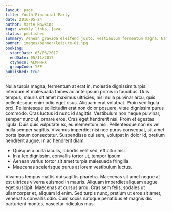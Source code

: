 ```yaml
---
layout: page
title: Youth Financial Party
date: 2016-05-24
author: Marie Hawkins
tags: weekly links, java
status: published
summary: Aenean gravida eleifend justo, vestibulum fermentum magna. Nam nec.
banner: images/banner/leisure-01.jpg
booking:
  startDate: 05/06/2017
  endDate: 05/11/2017
  ctyhocn: ALMHHHX
  groupCode: YFP
published: true
---
```

Nulla turpis magna, fermentum at erat in, molestie dignissim turpis. Interdum et malesuada fames ac ante ipsum primis in faucibus. Duis tempus, mauris sit amet maximus ultricies, nisl nulla pulvinar arcu, quis pellentesque enim odio eget risus. Aliquam erat volutpat. Proin sed ligula orci. Pellentesque sollicitudin erat non dolor posuere, vitae dignissim purus commodo. Cras luctus id nunc id sagittis. Vestibulum non neque pulvinar, semper nunc ut, ornare eros.
Cras eget hendrerit nisi. Proin et egestas ligula. Duis quis vulputate ex, eu elementum nisi. Pellentesque non ex vel nulla semper sagittis. Vivamus imperdiet nisi nec purus consequat, sit amet porta ipsum consectetur. Suspendisse dui sem, volutpat in dolor id, pretium hendrerit augue. In ac hendrerit diam.

* Quisque a nulla iaculis, lobortis velit sed, efficitur nisi
* In a leo dignissim, convallis tortor ut, tempor ipsum
* Aenean varius tortor sit amet turpis malesuada fringilla
* Maecenas scelerisque purus at lorem vestibulum luctus.

Vivamus tempus mattis dui sagittis pharetra. Maecenas sit amet neque at est ultrices viverra euismod in mauris. Aliquam imperdiet aliquam augue eget suscipit. Maecenas at cursus arcu. Cras sem felis, sodales ut ullamcorper et, aliquam id enim. Sed turpis nunc, pretium ut eros sit amet, venenatis convallis odio. Cum sociis natoque penatibus et magnis dis parturient montes, nascetur ridiculus mus.
